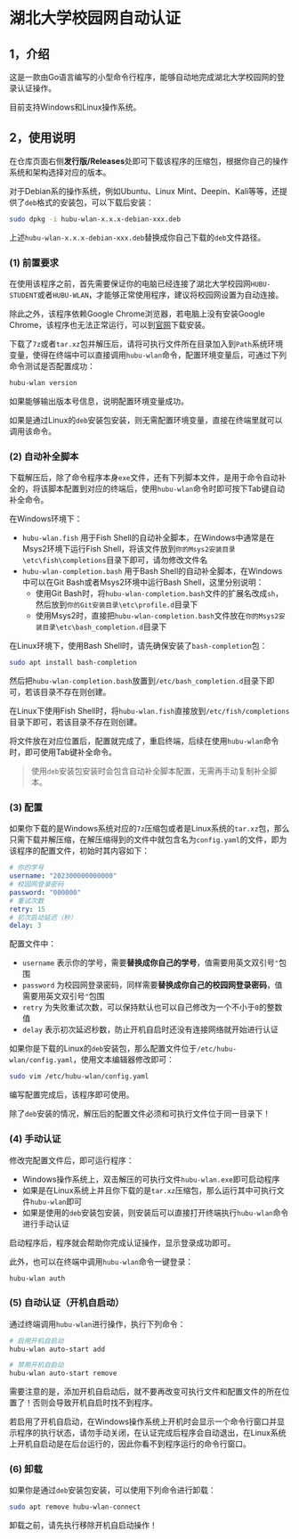 # 湖北大学校园网自动认证

## 1，介绍

这是一款由Go语言编写的小型命令行程序，能够自动地完成湖北大学校园网的登录认证操作。

目前支持Windows和Linux操作系统。

## 2，使用说明

在仓库页面右侧**发行版/Releases**处即可下载该程序的压缩包，根据你自己的操作系统和架构选择对应的版本。

对于Debian系的操作系统，例如Ubuntu、Linux Mint、Deepin、Kali等等，还提供了`deb`格式的安装包，可以下载后安装：

```bash
sudo dpkg -i hubu-wlan-x.x.x-debian-xxx.deb
```

上述`hubu-wlan-x.x.x-debian-xxx.deb`替换成你自己下载的`deb`文件路径。

### (1) 前置要求

在使用该程序之前，首先需要保证你的电脑已经连接了湖北大学校园网`HUBU-STUDENT`或者`HUBU-WLAN`，才能够正常使用程序，建议将校园网设置为自动连接。

除此之外，该程序依赖Google Chrome浏览器，若电脑上没有安装Google Chrome，该程序也无法正常运行，可以到[官网](https://google.cn/chrome/)下载安装。

下载了`7z`或者`tar.xz`包并解压后，请将可执行文件所在目录加入到`Path`系统环境变量，使得在终端中可以直接调用`hubu-wlan`命令，配置环境变量后，可通过下列命令测试是否配置成功：

```bash
hubu-wlan version
```

如果能够输出版本号信息，说明配置环境变量成功。

如果是通过Linux的`deb`安装包安装，则无需配置环境变量，直接在终端里就可以调用该命令。

### (2) 自动补全脚本

下载解压后，除了命令程序本身`exe`文件，还有下列脚本文件，是用于命令自动补全的，将该脚本配置到对应的终端后，使用`hubu-wlan`命令时即可按下Tab键自动补全命令。

在Windows环境下：

- `hubu-wlan.fish` 用于Fish Shell的自动补全脚本，在Windows中通常是在Msys2环境下运行Fish Shell，将该文件放到`你的Msys2安装目录\etc\fish\completions`目录下即可，请勿修改文件名
- `hubu-wlan-completion.bash` 用于Bash Shell的自动补全脚本，在Windows中可以在Git Bash或者Msys2环境中运行Bash Shell，这里分别说明：
	- 使用Git Bash时，将`hubu-wlan-completion.bash`文件的扩展名改成`sh`，然后放到`你的Git安装目录\etc\profile.d`目录下
	- 使用Msys2时，直接把`hubu-wlan-completion.bash`文件放在`你的Msys2安装目录\etc\bash_completion.d`目录下

在Linux环境下，使用Bash Shell时，请先确保安装了`bash-completion`包：

```bash
sudo apt install bash-completion
```

然后把`hubu-wlan-completion.bash`放置到`/etc/bash_completion.d`目录下即可，若该目录不存在则创建。

在Linux下使用Fish Shell时，将`hubu-wlan.fish`直接放到`/etc/fish/completions`目录下即可，若该目录不存在则创建。

将文件放在对应位置后，配置就完成了，重启终端，后续在使用`hubu-wlan`命令时，即可使用Tab键补全命令。

> 使用`deb`安装包安装时会包含自动补全脚本配置，无需再手动复制补全脚本。

### (3) 配置

如果你下载的是Windows系统对应的`7z`压缩包或者是Linux系统的`tar.xz`包，那么只需下载并解压缩，在解压缩得到的文件中就包含名为`config.yaml`的文件，即为该程序的配置文件，初始时其内容如下：

```yaml
# 你的学号
username: "202300000000000"
# 校园网登录密码
password: "000000"
# 重试次数
retry: 15
# 初次启动延迟（秒）
delay: 3
```

配置文件中：

- `username` 表示你的学号，需要**替换成你自己的学号**，值需要用英文双引号`"`包围
- `password` 为校园网登录密码，同样需要**替换成你自己的校园网登录密码**，值需要用英文双引号`"`包围
- `retry` 为失败重试次数，可以保持默认也可以自己修改为一个不小于`0`的整数值
- `delay` 表示初次延迟秒数，防止开机自启时还没有连接网络就开始进行认证

如果你是下载的Linux的`deb`安装包，那么配置文件位于`/etc/hubu-wlan/config.yaml`，使用文本编辑器修改即可：

```bash
sudo vim /etc/hubu-wlan/config.yaml
```

编写配置完成后，该程序即可使用。

除了`deb`安装的情况，解压后的配置文件必须和可执行文件位于同一目录下！

### (4) 手动认证

修改完配置文件后，即可运行程序：

- Windows操作系统上，双击解压的可执行文件`hubu-wlan.exe`即可启动程序
- 如果是在Linux系统上并且你下载的是`tar.xz`压缩包，那么运行其中可执行文件`hubu-wlan`即可
- 如果是使用的`deb`安装包安装，则安装后可以直接打开终端执行`hubu-wlan`命令进行手动认证

启动程序后，程序就会帮助你完成认证操作，显示登录成功即可。

此外，也可以在终端中调用`hubu-wlan`命令一键登录：

```bash
hubu-wlan auth
```

### (5) 自动认证（开机自启动）

通过终端调用`hubu-wlan`进行操作，执行下列命令：

```bash
# 启用开机自启动
hubu-wlan auto-start add

# 禁用开机自启动
hubu-wlan auto-start remove
```

需要注意的是，添加开机自启动后，就不要再改变可执行文件和配置文件的所在位置了！否则会导致开机自启时找不到程序。

若启用了开机自启动，在Windows操作系统上开机时会显示一个命令行窗口并显示程序的执行状态，请勿手动关闭，在认证完成后程序会自动退出，在Linux系统上开机自启动是在后台运行的，因此你看不到程序运行的命令行窗口。

### (6) 卸载

如果你是通过`deb`安装包安装，可以使用下列命令进行卸载：

```bash
sudo apt remove hubu-wlan-connect
```

卸载之前，请先执行移除开机自启动操作！
